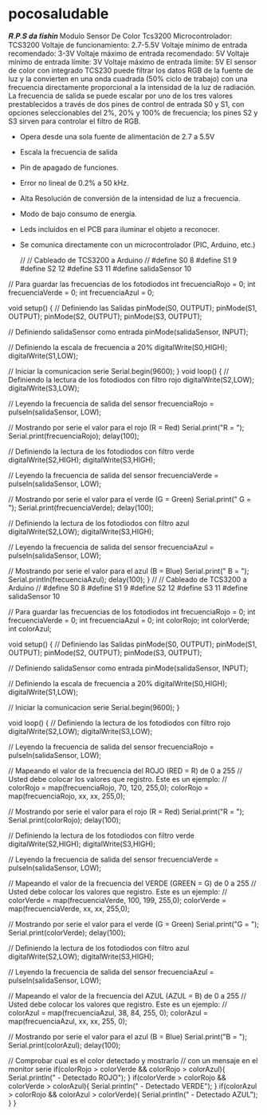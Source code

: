 # pocosaludable
𝑹.𝑷.𝑺 𝒅𝒂 𝒇𝒊𝒔𝒉𝒊𝒏
Modulo Sensor De Color Tcs3200
Microcontrolador: TCS3200
Voltaje de funcionamiento: 2.7-5.5V
Voltaje mínimo de entrada recomendado: 3-3V
Voltaje máximo de entrada recomendado: 5V
Voltaje mínimo de entrada límite: 3V
Voltaje máximo de entrada límite: 5V
El sensor de color con integrado TCS230 puede filtrar los datos RGB de la fuente de luz y la convierten en una onda cuadrada (50% ciclo de trabajo) con una frecuencia directamente proporcional a la intensidad de la luz de radiación. La frecuencia de salida se puede escalar por uno de los tres valores prestablecidos a través de dos pines de control de entrada S0 y S1, con opciones seleccionables del 2%, 20% y 100% de frecuencia; los pines S2 y S3 sirven para controlar el filtro de RGB.
- Opera desde una sola fuente de alimentación de 2.7 a 5.5V
- Escala la frecuencia de salida
- Pin de apagado de funciones.
- Error no lineal de 0.2% a 50 kHz.
- Alta Resolución de conversión de la intensidad de luz a frecuencia.
- Modo de bajo consumo de energía.
- Leds incluidos en el PCB para iluminar el objeto a reconocer.
- Se comunica directamente con un microcontrolador (PIC, Arduino, etc.)

  //
// Cableado de TCS3200 a Arduino
//
#define S0 8
#define S1 9
#define S2 12
#define S3 11
#define salidaSensor 10

// Para guardar las frecuencias de los fotodiodos
int frecuenciaRojo = 0;
int frecuenciaVerde = 0;
int frecuenciaAzul = 0;

void setup() {
  // Definiendo las Salidas
  pinMode(S0, OUTPUT);
  pinMode(S1, OUTPUT);
  pinMode(S2, OUTPUT);
  pinMode(S3, OUTPUT);
  
  // Definiendo salidaSensor como entrada
  pinMode(salidaSensor, INPUT);
  
  // Definiendo la escala de frecuencia a 20%
  digitalWrite(S0,HIGH);
  digitalWrite(S1,LOW);
  
   // Iniciar la comunicacion serie 
  Serial.begin(9600);
}
void loop() {
  // Definiendo la lectura de los fotodiodos con filtro rojo
  digitalWrite(S2,LOW);
  digitalWrite(S3,LOW);
  
  // Leyendo la frecuencia de salida del sensor
  frecuenciaRojo = pulseIn(salidaSensor, LOW);
  
  // Mostrando por serie el valor para el rojo (R = Red)
  Serial.print("R = ");
  Serial.print(frecuenciaRojo);
  delay(100);
  
  // Definiendo la lectura de los fotodiodos con filtro verde
  digitalWrite(S2,HIGH);
  digitalWrite(S3,HIGH);
  
  // Leyendo la frecuencia de salida del sensor
  frecuenciaVerde = pulseIn(salidaSensor, LOW);
  
  // Mostrando por serie el valor para el verde (G = Green)
  Serial.print(" G = ");
  Serial.print(frecuenciaVerde);
  delay(100);
 
  // Definiendo la lectura de los fotodiodos con filtro azul
  digitalWrite(S2,LOW);
  digitalWrite(S3,HIGH);
  
  // Leyendo la frecuencia de salida del sensor
  frecuenciaAzul = pulseIn(salidaSensor, LOW);
  
  // Mostrando por serie el valor para el azul (B = Blue)
  Serial.print(" B = ");
  Serial.println(frecuenciaAzul);
  delay(100);
}
//
// Cableado de TCS3200 a Arduino
//
#define S0 8
#define S1 9
#define S2 12
#define S3 11
#define salidaSensor 10

// Para guardar las frecuencias de los fotodiodos
int frecuenciaRojo = 0;
int frecuenciaVerde = 0;
int frecuenciaAzul = 0;
int colorRojo;
int colorVerde;
int colorAzul;

void setup() {
  // Definiendo las Salidas
  pinMode(S0, OUTPUT);
  pinMode(S1, OUTPUT);
  pinMode(S2, OUTPUT);
  pinMode(S3, OUTPUT);
  
  // Definiendo salidaSensor como entrada
  pinMode(salidaSensor, INPUT);
  
  // Definiendo la escala de frecuencia a 20%
  digitalWrite(S0,HIGH);
  digitalWrite(S1,LOW);
  
   // Iniciar la comunicacion serie 
  Serial.begin(9600);
}

void loop() {
  // Definiendo la lectura de los fotodiodos con filtro rojo
  digitalWrite(S2,LOW);
  digitalWrite(S3,LOW);
  
  // Leyendo la frecuencia de salida del sensor
  frecuenciaRojo = pulseIn(salidaSensor, LOW);

  // Mapeando el valor de la frecuencia del ROJO (RED = R) de 0 a 255
  // Usted debe colocar los valores que registro. Este es un ejemplo: 
  // colorRojo = map(frecuenciaRojo, 70, 120, 255,0);
  colorRojo = map(frecuenciaRojo, xx, xx, 255,0);
  
  // Mostrando por serie el valor para el rojo (R = Red)
  Serial.print("R = ");
  Serial.print(colorRojo);
  delay(100);
  
  // Definiendo la lectura de los fotodiodos con filtro verde
  digitalWrite(S2,HIGH);
  digitalWrite(S3,HIGH);
  
  // Leyendo la frecuencia de salida del sensor
  frecuenciaVerde = pulseIn(salidaSensor, LOW);

  // Mapeando el valor de la frecuencia del VERDE (GREEN = G) de 0 a 255
  // Usted debe colocar los valores que registro. Este es un ejemplo: 
  // colorVerde = map(frecuenciaVerde, 100, 199, 255,0);
  colorVerde = map(frecuenciaVerde, xx, xx, 255,0);

  // Mostrando por serie el valor para el verde (G = Green)
  Serial.print("G = ");
  Serial.print(colorVerde);
  delay(100);
 
  // Definiendo la lectura de los fotodiodos con filtro azul
  digitalWrite(S2,LOW);
  digitalWrite(S3,HIGH);
  
  // Leyendo la frecuencia de salida del sensor
  frecuenciaAzul = pulseIn(salidaSensor, LOW);

  // Mapeando el valor de la frecuencia del AZUL (AZUL = B) de 0 a 255
  // Usted debe colocar los valores que registro. Este es un ejemplo: 
  // colorAzul = map(frecuenciaAzul, 38, 84, 255, 0);
  colorAzul = map(frecuenciaAzul, xx, xx, 255, 0);
  
  // Mostrando por serie el valor para el azul (B = Blue)
  Serial.print("B = ");
  Serial.print(colorAzul);
  delay(100);

  // Comprobar cual es el color detectado y mostrarlo
  // con un mensaje en el monitor serie
  if(colorRojo > colorVerde && colorRojo > colorAzul){
      Serial.println(" - Detectado ROJO");
  }
  if(colorVerde > colorRojo && colorVerde > colorAzul){
    Serial.println(" - Detectado VERDE");
  }
  if(colorAzul > colorRojo && colorAzul > colorVerde){
    Serial.println(" - Detectado AZUL");
  }
}
